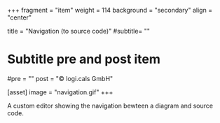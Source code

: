 +++
fragment = "item"
weight = 114
background = "secondary"
align = "center"

title = "Navigation (to source code)"
#subtitle= ""

# Subtitle pre and post item
#pre = ""
post = "©  logi.cals GmbH"

[asset]
  image = "navigation.gif"
+++

A custom editor showing the navigation bewteen a diagram and source code.
